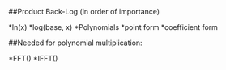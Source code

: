 ##Product Back-Log
(in order of importance)


*ln(x)
    *log(base, x)
*Polynomials
    *point form
    *coefficient form

##Needed for polynomial multiplication:

*FFT()
*IFFT()
